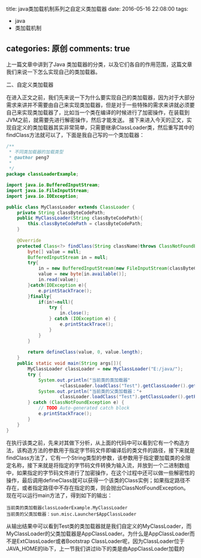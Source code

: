 title: java类加载机制系列之自定义类加载器
date: 2016-05-16 22:08:00
tags:
- java
- 类加载机制

categories: 原创
comments: true
-----


上一篇文章中讲到了Java 类加载器的分类，以及它们各自的作用范围，这篇文章我们来说一下怎么实现自己的类加载器。

<!--more-->
二、自定义类加载器

在进入正文之前，我们先来说一下为什么要实现自己的类加载器，因为对于大部分需求来讲并不需要由自己来实现类加载器，但是对于一些特殊的需求来讲就必须要自己来实现类加载器了，比如当一个类在编译的时候进行了加密操作，在装载到JVM之前，就需要先进行解密操作，然后才能发送。
接下来进入今天的正文，实现自定义的类加载器其实非常简单，只需要继承ClassLoader类，然后重写其中的findClass方法就可以了，下面是我自己写的一个类加载器：

``` java
/**
 * 不同类加载器的加载类型
 * @author peng7
 *
 */
package classLoaderExample;

import java.io.BufferedInputStream;
import java.io.FileInputStream;
import java.io.IOException;

public class MyClassLoader extends ClassLoader {
	private String classByteCodePath;
	public MyClassLoader(String classByteCodePath){
		this.classByteCodePath = classByteCodePath;
	}
	
	@Override
	protected Class<?> findClass(String className)throws ClassNotFoundException{
		byte[] value = null;
		BufferedInputStream in = null;
		try{
			in = new BufferedInputStream(new FileInputStream(classByteCodePath+className+".class"));
			value = new byte[in.available()];
			in.read(value);
		}catch(IOException e){
			e.printStackTrace();
		}finally{
			if(in!=null){
				try {
					in.close();
				} catch (IOException e) {
					e.printStackTrace();
				}
			}
		}
				
		return defineClass(value, 0, value.length);
	}
	public static void main(String args[]){
		MyClassLoader classLoader = new MyClassLoader("E:/java/");
		try {
			System.out.println("当前类的类加载器"
					+classLoader.loadClass("Test").getClassLoader().getClass().getName());
			System.out.println("当前类的父类加载器："+
					classLoader.loadClass("Test").getClassLoader().getParent().getClass().getName());
		} catch (ClassNotFoundException e) {
			// TODO Auto-generated catch block
			e.printStackTrace();
		}
	}
}


```
在执行该类之前，先来对其做下分析，从上面的代码中可以看到它有一个构造方法，该构造方法的参数用于指定字节码文件即编译后的类文件的路径，接下来就是findClass方法了，它有一个String类型的参数，该参数用于指定要加载类的全限定名称，接下来就是将指定的字节码文件转换为输入流，并放到一个二进制数组中，如果指定的字节码文件进行了加密操作，在这个过程中还可以做一些解密性的操作，最后调用defineClass就可以获得一个该类的Class实例；如果指定路径不存在，或者指定路径中不存在指定的类，则会抛出ClassNotFoundException。
现在可以运行main方法了，得到如下的输出：

```
当前类的类加载器classLoaderExample.MyClassLoader
当前类的父类加载器：sun.misc.Launcher$AppClassLoader
```
从输出结果中可以看到Test类的类加载器就是我们自定义的MyClassLoader，而MyClassLoader的父类加载器是AppClassLoader。为什么是AppClassLoader而不是ExtClassLoader或者Bootstrap ClassLoader呢，因为ClassLoader位于JAVA_HOME的lib下，上一节我们讲过lib下的类是由AppClassLoader加载的





